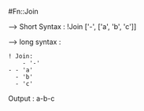 #Fn::Join

--> Short Syntax : !Join ['-', ['a', 'b', 'c']]

--> long syntax :
	
    ! Join:
    	- '-'
	- - 'a'
	  - 'b'
	  - 'c'

Output : a-b-c

